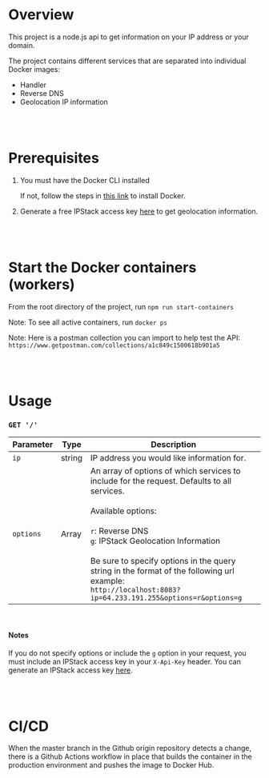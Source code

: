 # Overview

This project is a node.js api to get information on your IP address or your domain.

The project contains different services that are separated into individual Docker images:
- Handler
- Reverse DNS
- Geolocation IP information

<br><br>

# Prerequisites

1. You must have the Docker CLI installed

    If not, follow the steps in [this link](https://docs.docker.com/engine/install/) to install Docker.
    
2. Generate a free IPStack access key [here](https://ipstack.com/signup/free) to get geolocation information.

<br><br>

# Start the Docker containers (workers)

From the root directory of the project, run `npm run start-containers`

Note: To see all active containers, run `docker ps`

Note: Here is a postman collection you can import to help test the API: `https://www.getpostman.com/collections/a1c849c1500618b901a5`

<br><br>

# Usage

### `GET '/'`

| Parameter | Type          | Description                                                                                                                                                                                                                                                                                                                                              |
|-----------|---------------|----------------------------------------------------------------------------------------------------------------------------------------------------------------------------------------------------------------------------------------------------------------------------------------------------------------------------------------------------------|
| `ip`      | string        | IP address you would like information for.                                                                                                                                                                                                                                                                                                               |
| `options` | Array<string> | An array of options of which services to include for the request. Defaults to all services.<br><br>Available options:<br><br>`r`: Reverse DNS<br>`g`: IPStack Geolocation Information<br><br>Be sure to specify options in the query string in the format of the following url example:<br>`http://localhost:8083?ip=64.233.191.255&options=r&options=g` |

<br>

#### Notes

If you do not specify options or include the `g` option in your request, you must include an IPStack access key in your `X-Api-Key` header. You can generate an IPStack access key [here](https://ipstack.com/signup/free).

<br><br>

# CI/CD

When the master branch in the Github origin repository detects a change, there is a Github Actions workflow in place that builds the container in the production environment and pushes the image to Docker Hub.
